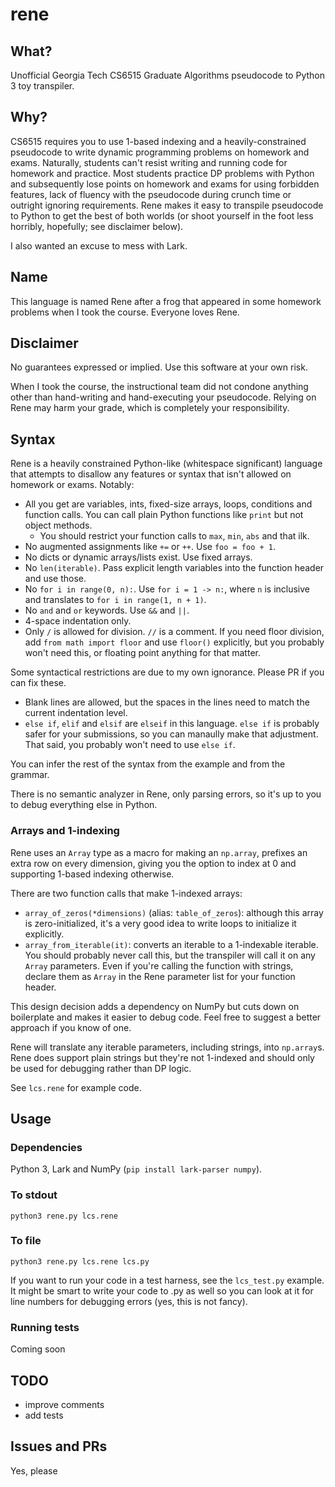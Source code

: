# rene

## What?

Unofficial Georgia Tech CS6515 Graduate Algorithms pseudocode to Python 3 toy transpiler.

## Why?

CS6515 requires you to use 1-based indexing and a heavily-constrained pseudocode to write dynamic programming problems on homework and exams. Naturally, students can't resist writing and running code for homework and practice. Most students practice DP problems with Python and subsequently lose points on homework and exams for using forbidden features, lack of fluency with the pseudocode during crunch time or outright ignoring requirements. Rene makes it easy to transpile pseudocode to Python to get the best of both worlds (or shoot yourself in the foot less horribly, hopefully; see disclaimer below).

I also wanted an excuse to mess with Lark.

## Name

This language is named Rene after a frog that appeared in some homework problems when I took the course. Everyone loves Rene.

## Disclaimer

No guarantees expressed or implied. Use this software at your own risk.

When I took the course, the instructional team did not condone anything other than hand-writing and hand-executing your pseudocode. Relying on Rene may harm your grade, which is completely your responsibility.

## Syntax

Rene is a heavily constrained Python-like (whitespace significant) language that attempts to disallow any features or syntax that isn't allowed on homework or exams. Notably:

- All you get are variables, ints, fixed-size arrays, loops, conditions and function calls. You can call plain Python functions like `print` but not object methods.
  - You should restrict your function calls to `max`, `min`, `abs` and that ilk.
- No augmented assignments like `+=` or `++`. Use `foo = foo + 1`.
- No dicts or dynamic arrays/lists exist. Use fixed arrays.
- No `len(iterable)`. Pass explicit length variables into the function header and use those.
- No `for i in range(0, n):`. Use `for i = 1 -> n:`, where `n` is inclusive and translates to `for i in range(1, n + 1)`.
- No `and` and `or` keywords. Use `&&` and `||`.
- 4-space indentation only.
- Only `/` is allowed for division. `//` is a comment. If you need floor division, add `from math import floor` and use `floor()` explicitly, but you probably won't need this, or floating point anything for that matter.

Some syntactical restrictions are due to my own ignorance. Please PR if you can fix these.
- Blank lines are allowed, but the spaces in the lines need to match the current indentation level.
- `else if`, `elif` and `elsif` are `elseif` in this language. `else if` is probably safer for your submissions, so you can manaully make that adjustment. That said, you probably won't need to use `else if`.

You can infer the rest of the syntax from the example and from the grammar.

There is no semantic analyzer in Rene, only parsing errors, so it's up to you to debug everything else in Python.

### Arrays and 1-indexing

Rene uses an `Array` type as a macro for making an `np.array`, prefixes an extra row on every dimension, giving you the option to index at 0 and supporting 1-based indexing otherwise.

There are two function calls that make 1-indexed arrays:
- `array_of_zeros(*dimensions)` (alias: `table_of_zeros`): although this array is zero-initialized, it's a very good idea to write loops to initialize it explicitly.
- `array_from_iterable(it)`: converts an iterable to a 1-indexable iterable. You should probably never call this, but the transpiler will call it on any `Array` parameters. Even if you're calling the function with strings, declare them as `Array` in the Rene parameter list for your function header.

This design decision adds a dependency on NumPy but cuts down on boilerplate and makes it easier to debug code. Feel free to suggest a better approach if you know of one.

Rene will translate any iterable parameters, including strings, into `np.array`s. Rene does support plain strings but they're not 1-indexed and should only be used for debugging rather than DP logic.

See `lcs.rene` for example code.

## Usage

### Dependencies

Python 3, Lark and NumPy (`pip install lark-parser numpy`).

### To stdout

```
python3 rene.py lcs.rene
```

### To file

```
python3 rene.py lcs.rene lcs.py
```

If you want to run your code in a test harness, see the `lcs_test.py` example. It might be smart to write your code to .py as well so you can look at it for line numbers for debugging errors (yes, this is not fancy).

### Running tests

Coming soon

## TODO

- improve comments
- add tests

## Issues and PRs

Yes, please

